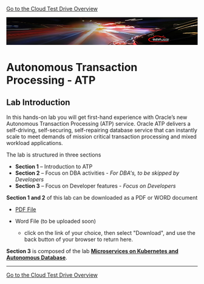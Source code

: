 [Go to the Cloud Test Drive Overview](../README.md)

![](../common/images/customer.logo2.png)

# Autonomous Transaction Processing - ATP #



## Lab Introduction

In this hands-on lab you will get first-hand experience with Oracle’s new Autonomous Transaction Processing (ATP) service. Oracle ATP delivers a self-driving, self-securing, self-repairing database service that can instantly scale to meet demands of mission critical transaction processing and mixed workload applications. 

The lab is structured in three sections 

- **Section 1** – Introduction to ATP 
- **Section 2** – Focus on DBA activities - *For DBA's, to be skipped by Developers*
- **Section 3** – Focus on Developer features - *Focus on Developers*



**Section 1 and 2** of this lab can be downloaded as a PDF or WORD document

- [PDF File](ATP-HOL-Long-v1.3a-frankfurt.pdf)
- Word File (to be uploaded soon)

  -  click on the link of your choice, then select "Download", and use the back button of your browser to return here.

**Section 3** is composed of the lab [**Microservices on Kubernetes and Autonomous Database**](../AppDev/ATP-OKE/README.md). 



---



[Go to the Cloud Test Drive Overview](../README.md)


